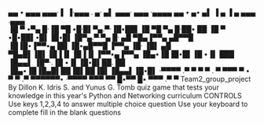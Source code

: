  ▄▄ • ▄▄▄   ▄▄▄·  ▌ ▐·▄▄▄ . ▄· ▄▌ ▄▄▄· ▄▄▄  ·▄▄▄▄       ▄▄ • ▄• ▄▌ ▐ ▄  ▐ ▄ ▄▄▄ .▄▄▄  
▐█ ▀ ▪▀▄ █·▐█ ▀█ ▪█·█▌▀▄.▀·▐█▪██▌▐█ ▀█ ▀▄ █·██▪ ██     ▐█ ▀ ▪█▪██▌•█▌▐█•█▌▐█▀▄.▀·▀▄ █·
▄█ ▀█▄▐▀▀▄ ▄█▀▀█ ▐█▐█•▐▀▀▪▄▐█▌▐█▪▄█▀▀█ ▐▀▀▄ ▐█· ▐█▌    ▄█ ▀█▄█▌▐█▌▐█▐▐▌▐█▐▐▌▐▀▀▪▄▐▀▀▄ 
▐█▄▪▐█▐█•█▌▐█ ▪▐▌ ███ ▐█▄▄▌ ▐█▀·.▐█ ▪▐▌▐█•█▌██. ██     ▐█▄▪▐█▐█▄█▌██▐█▌██▐█▌▐█▄▄▌▐█•█▌
·▀▀▀▀ .▀  ▀ ▀  ▀ . ▀   ▀▀▀   ▀ •  ▀  ▀ .▀  ▀▀▀▀▀▀•     ·▀▀▀▀  ▀▀▀ ▀▀ █▪▀▀ █▪ ▀▀▀ .▀  ▀
Team2_group_project
By Dillon K. Idris S. and Yunus G.
Tomb quiz game that tests your knowledge in this year's Python and Networking curriculum
CONTROLS
Use keys 1,2,3,4 to answer multiple choice question
Use your keyboard to complete fill in the blank questions
